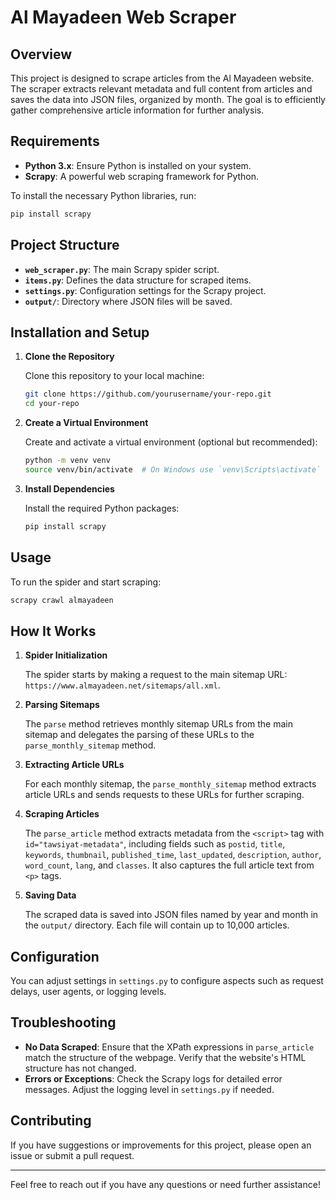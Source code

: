 # Al Mayadeen Web Scraper

## Overview

This project is designed to scrape articles from the Al Mayadeen website. The scraper extracts relevant metadata and full content from articles and saves the data into JSON files, organized by month. The goal is to efficiently gather comprehensive article information for further analysis.

## Requirements

- **Python 3.x**: Ensure Python is installed on your system.
- **Scrapy**: A powerful web scraping framework for Python.

To install the necessary Python libraries, run:

```bash
pip install scrapy
```

## Project Structure

- **`web_scraper.py`**: The main Scrapy spider script.
- **`items.py`**: Defines the data structure for scraped items.
- **`settings.py`**: Configuration settings for the Scrapy project.
- **`output/`**: Directory where JSON files will be saved.

## Installation and Setup

1. **Clone the Repository**

   Clone this repository to your local machine:

   ```bash
   git clone https://github.com/yourusername/your-repo.git
   cd your-repo
   ```

2. **Create a Virtual Environment**

   Create and activate a virtual environment (optional but recommended):

   ```bash
   python -m venv venv
   source venv/bin/activate  # On Windows use `venv\Scripts\activate`
   ```

3. **Install Dependencies**

   Install the required Python packages:

   ```bash
   pip install scrapy
   ```

## Usage

To run the spider and start scraping:

```bash
scrapy crawl almayadeen
```

## How It Works

1. **Spider Initialization**

   The spider starts by making a request to the main sitemap URL: `https://www.almayadeen.net/sitemaps/all.xml`.

2. **Parsing Sitemaps**

   The `parse` method retrieves monthly sitemap URLs from the main sitemap and delegates the parsing of these URLs to the `parse_monthly_sitemap` method.

3. **Extracting Article URLs**

   For each monthly sitemap, the `parse_monthly_sitemap` method extracts article URLs and sends requests to these URLs for further scraping.

4. **Scraping Articles**

   The `parse_article` method extracts metadata from the `<script>` tag with `id="tawsiyat-metadata"`, including fields such as `postid`, `title`, `keywords`, `thumbnail`, `published_time`, `last_updated`, `description`, `author`, `word_count`, `lang`, and `classes`. It also captures the full article text from `<p>` tags.

5. **Saving Data**

   The scraped data is saved into JSON files named by year and month in the `output/` directory. Each file will contain up to 10,000 articles.

## Configuration

You can adjust settings in `settings.py` to configure aspects such as request delays, user agents, or logging levels.

## Troubleshooting

- **No Data Scraped**: Ensure that the XPath expressions in `parse_article` match the structure of the webpage. Verify that the website's HTML structure has not changed.
- **Errors or Exceptions**: Check the Scrapy logs for detailed error messages. Adjust the logging level in `settings.py` if needed.

## Contributing

If you have suggestions or improvements for this project, please open an issue or submit a pull request.

---

Feel free to reach out if you have any questions or need further assistance!
